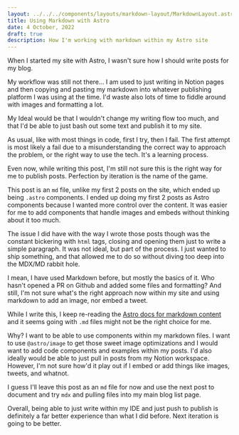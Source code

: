 ```yaml
---
layout: ../../../components/layouts/markdown-layout/MarkdownLayout.astro
title: Using Markdown with Astro
date: 4 October, 2022
draft: true
description: How I'm working with markdown within my Astro site
---
```


When I started my site with Astro, I wasn't sure how I should write posts for my blog.

My workflow was still not there... I am used to just writing in Notion pages and then copying and pasting my markdown into whatever publishing platform I was using at the time. I'd waste also lots of time to fiddle around with images and formatting a lot.

My Ideal would be that I wouldn't change my writing flow too much, and that I'd be able to just bash out some text and publish it to my site.

As usual, like with most things in code, first I try, then I fail. The first attempt is most likely a fail due to a misunderstanding the correct way to approach the problem, or the right way to use the tech. It's a learning process.

Even now, while writing this post, I'm still not sure this is the right way for me to publish posts. Perfection by iteration is the name of the game.

This post is an `md` file, unlike my first 2 posts on the site, which ended up being `.astro` components. I ended up doing my first 2 posts as Astro components because I wanted more control over the content. It was easier for me to add components that handle images and embeds without thinking about it too much.

The issue I did have with the way I wrote those posts though was the constant bickering with `html` tags, closing and opening them just to write a simple paragraph. It was not ideal, but part of the process. I just wanted to ship something, and that allowed me to do so without diving too deep into the MDX/MD rabbit hole.

I mean, I have used Markdown before, but mostly the basics of it. Who hasn't opened a PR on Github and added some files and formatting? And still, I'm not sure what's the right approach now within my site and using markdown to add an image, nor embed a tweet.

While I write this, I keep re-reading the [Astro docs for markdown content](https://docs.astro.build/en/guides/markdown-content/) and it seems going with `.md` files might not be the right choice for me.

Why? I want to be able to use components within my markdown files. I want to use `@astro/image` to get those sweet image optimizations and I would want to add code components and examples within my posts. I'd also ideally would be able to just pull in posts from my Notion workspace. However, I'm not sure how'd it play out if I embed or add things like images, tweets, and whatnot.

I guess I'll leave this post as an `md` file for now and use the next post to document and try `mdx` and pulling files into my main blog list page.

Overall, being able to just write within my IDE and just push to publish is definitely a far better experience than what I did before. Next iteration is going to be better.
